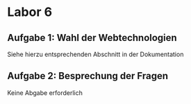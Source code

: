 # Labor 6


## Aufgabe 1: Wahl der Webtechnologien 

Siehe hierzu entsprechenden Abschnitt in der Dokumentation 


## Aufgabe 2: Besprechung der Fragen

Keine Abgabe erforderlich